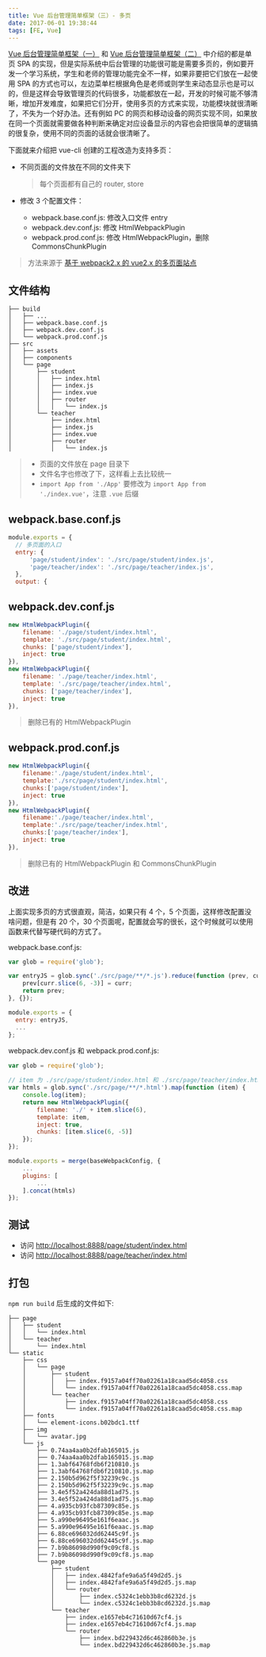 ```yaml
---
title: Vue 后台管理简单框架（三）- 多页
date: 2017-06-01 19:38:44
tags: [FE, Vue]
---
```


[Vue 后台管理简单框架（一）](/fe-vue-admin-1) 和 [Vue 后台管理简单框架（二）](/fe-vue-admin-2) 中介绍的都是单页 SPA 的实现，但是实际系统中后台管理的功能很可能是需要多页的，例如要开发一个学习系统，学生和老师的管理功能完全不一样，如果非要把它们放在一起使用 SPA 的方式也可以，左边菜单栏根据角色是老师或则学生来动态显示也是可以的，但是这样会导致管理页的代码很多，功能都放在一起，开发的时候可能不够清晰，增加开发难度，如果把它们分开，使用多页的方式来实现，功能模块就很清晰了，不失为一个好办法。还有例如 PC 的网页和移动设备的网页实现不同，如果放在同一个页面就需要做各种判断来确定对应设备显示的内容也会把很简单的逻辑搞的很复杂，使用不同的页面的话就会很清晰了。

下面就来介绍把 vue-cli 创建的工程改造为支持多页：

* 不同页面的文件放在不同的文件夹下

  > 每个页面都有自己的 router, store

* 修改 3 个配置文件：
  * webpack.base.conf.js: 修改入口文件 entry
  * webpack.dev.conf.js: 修改 HtmlWebpackPlugin
  * webpack.prod.conf.js: 修改 HtmlWebpackPlugin，删除 CommonsChunkPlugin <!--more-->

> 方法来源于 [基于 webpack2.x 的 vue2.x 的多页面站点](http://www.cnblogs.com/zqzjs/p/6834843.html)

## 文件结构

```
├── build
│   ├── ...
│   ├── webpack.base.conf.js
│   ├── webpack.dev.conf.js
│   └── webpack.prod.conf.js
├── src
│   ├── assets
│   ├── components
│   └── page
│       ├── student
│       │   ├── index.html
│       │   ├── index.js
│       │   ├── index.vue
│       │   ├── router
│       │   │   └── index.js
│       └── teacher
│           ├── index.html
│           ├── index.js
│           ├── index.vue
│           ├── router
│           │   └── index.js
```

> * 页面的文件放在 page 目录下
> * 文件名字也修改了下，这样看上去比较统一
> * `import App from './App'` 要修改为 `import App from './index.vue'`，注意 `.vue` 后缀

## webpack.base.conf.js

```js
module.exports = {
  // 多页面的入口
  entry: {
      'page/student/index': './src/page/student/index.js',
      'page/teacher/index': './src/page/teacher/index.js',
  },
  output: {
```

## webpack.dev.conf.js

```js
new HtmlWebpackPlugin({
    filename: './page/student/index.html',
    template: './src/page/student/index.html',
    chunks: ['page/student/index'],
    inject: true
}),
new HtmlWebpackPlugin({
    filename: './page/teacher/index.html',
    template: './src/page/teacher/index.html',
    chunks: ['page/teacher/index'],
    inject: true
}),
```

> 删除已有的 HtmlWebpackPlugin

## webpack.prod.conf.js

```js
new HtmlWebpackPlugin({
    filename:'./page/student/index.html',
    template:'./src/page/student/index.html',
    chunks:['page/student/index'],
    inject: true
}),
new HtmlWebpackPlugin({
    filename:'./page/teacher/index.html',
    template:'./src/page/teacher/index.html',
    chunks:['page/teacher/index'],
    inject: true
}),
```

> 删除已有的 HtmlWebpackPlugin 和 CommonsChunkPlugin

## 改进

上面实现多页的方式很直观，简洁，如果只有 4 个，5 个页面，这样修改配置没啥问题，但是有 20 个，30 个页面呢，配置就会写的很长，这个时候就可以使用函数来代替写硬代码的方式了。

webpack.base.conf.js:

```js
var glob = require('glob');

var entryJS = glob.sync('./src/page/**/*.js').reduce(function (prev, curr) {
    prev[curr.slice(6, -3)] = curr;
    return prev;
}, {});

module.exports = {
  entry: entryJS,
  ...
};
```

webpack.dev.conf.js 和 webpack.prod.conf.js:

```js
var glob = require('glob');

// item 为 ./src/page/student/index.html 和 ./src/page/teacher/index.html
var htmls = glob.sync('./src/page/**/*.html').map(function (item) {
    console.log(item);
    return new HtmlWebpackPlugin({
        filename: './' + item.slice(6),
        template: item,
        inject: true,
        chunks: [item.slice(6, -5)]
    });
});

module.exports = merge(baseWebpackConfig, {
    ...
    plugins: [
        ...
    ].concat(htmls)
});
```

## 测试

* 访问 <http://localhost:8888/page/student/index.html>
* 访问 <http://localhost:8888/page/teacher/index.html>

## 打包

`npm run build` 后生成的文件如下:

```
├── page
│   ├── student
│   │   └── index.html
│   └── teacher
│       └── index.html
└── static
    ├── css
    │   └── page
    │       ├── student
    │       │   ├── index.f9157a04ff70a02261a18caad5dc4058.css
    │       │   └── index.f9157a04ff70a02261a18caad5dc4058.css.map
    │       └── teacher
    │           ├── index.f9157a04ff70a02261a18caad5dc4058.css
    │           └── index.f9157a04ff70a02261a18caad5dc4058.css.map
    ├── fonts
    │   └── element-icons.b02bdc1.ttf
    ├── img
    │   └── avatar.jpg
    └── js
        ├── 0.74aa4aa0b2dfab165015.js
        ├── 0.74aa4aa0b2dfab165015.js.map
        ├── 1.3abf64768fdb6f210810.js
        ├── 1.3abf64768fdb6f210810.js.map
        ├── 2.150b5d962f5f32239c9c.js
        ├── 2.150b5d962f5f32239c9c.js.map
        ├── 3.4e5f52a424da88d1ad75.js
        ├── 3.4e5f52a424da88d1ad75.js.map
        ├── 4.a935cb93fcb87309c85e.js
        ├── 4.a935cb93fcb87309c85e.js.map
        ├── 5.a990e96495e161f6eaac.js
        ├── 5.a990e96495e161f6eaac.js.map
        ├── 6.88ce696032dd62445c9f.js
        ├── 6.88ce696032dd62445c9f.js.map
        ├── 7.b9b86098d990f9c09cf8.js
        ├── 7.b9b86098d990f9c09cf8.js.map
        └── page
            ├── student
            │   ├── index.4842fafe9a6a5f49d2d5.js
            │   ├── index.4842fafe9a6a5f49d2d5.js.map
            │   └── router
            │       ├── index.c5324c1ebb3b8cd6232d.js
            │       └── index.c5324c1ebb3b8cd6232d.js.map
            └── teacher
                ├── index.e1657eb4c71610d67cf4.js
                ├── index.e1657eb4c71610d67cf4.js.map
                └── router
                    ├── index.bd229432d6c462860b3e.js
                    └── index.bd229432d6c462860b3e.js.map
```

